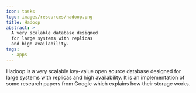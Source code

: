 ```yaml
---
icon: tasks
logo: images/resources/hadoop.png
title: Hadoop
abstract: >
  A very scalable database designed 
  for large systems with replicas
  and high availability.
tags:
  - apps  
---
```

Hadoop is a very scalable key-value 
open source database 
designed for large systems with replicas and high availability.
It is an implementation of some research papers from
Google which explains how their storage works.


